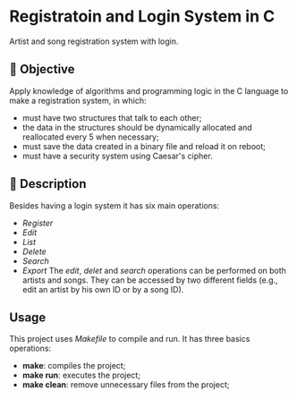 
# Registratoin and Login System in C

Artist and song registration system with login.

## 🎯 Objective
Apply knowledge of algorithms and programming logic in the C language to make a registration system, in which:
- must have two structures that talk to each other;
- the data in the structures should be dynamically allocated and reallocated every 5 when necessary;
- must save the data created in a binary file and reload it on reboot;
- must have a security system using Caesar's cipher.
## 📝 Description
Besides having a login system it has six main operations:
- *Register*
- *Edit*
- *List*
- *Delete*
- *Search*
- *Export*
The *edit*, *delet* and *search* operations can be performed on both artists and songs. They can be accessed by two different fields (e.g., edit an artist by his own ID or by a song ID).
## Usage
This project uses *Makefile*  to compile and run.
It has three basics operations:
- **make**: compiles the project;
- **make run**: executes the project;
- **make clean**: remove unnecessary files from the project;
